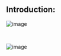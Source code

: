 ## Introduction:

![image](https://user-images.githubusercontent.com/12099889/145226241-0a8b43a5-c7e6-4c06-aa5d-0fe5bec8c4fa.png)

<br>

![image](https://user-images.githubusercontent.com/12099889/145226276-2ef8550b-bc0a-4cd7-8d82-3b5c9f6dc16f.png)

